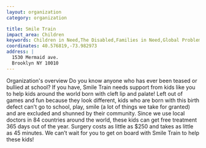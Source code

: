 ```yaml
---
layout: organization
category: organization

title: Smile Train
impact_area: Children
keywords: Children in Need,The Disabled,Families in Need,Global Problems,Health and Wellness,Understanding and Diversity
coordinates: 40.576819,-73.982973
address: |
  1530 Mermaid ave.
  Brooklyn NY 10010
---
```

Organization's overview
Do you know anyone who has ever been teased or bullied at school? If you have, Smile Train needs support from kids like you to help kids around the world born with cleft lip and palate! Left out of games and fun because they look different, kids who are born with this birth defect can't go to school, play, smile (a lot of things we take for granted) and are excluded and shunned by their community. Since we use local doctors in 84 countries around the world, these kids can get free treatment 365 days out of the year. Surgery costs as little as $250 and takes as little as 45 minutes. We can’t wait for you to get on board with Smile Train to help these kids!